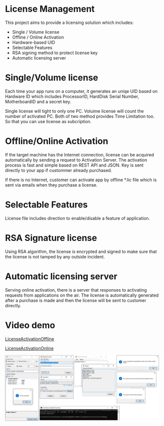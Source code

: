 # License Management
This project aims to provide a licensing solution which includes:
* Single / Volume license 
* Offline / Online Activation
* Hardware-based UID 
* Selectable Features
* RSA signing method to protect license key
* Automatic licensing server

# Single/Volume license
Each time your app runs on a computer, it generates an uniqe UID based on Hardware ID which includes ProcessorID, HardDisk Serial Number, MotherboardID and a secret key.

Single license will tight to only one PC. Voluime license will count the number of activated PC. Both of two method provides Time Limitation too. So that you can use license as subcription.

# Offline/Online Activation
If the target machine has the Internet connection, license can be acquired automatically by sending a request to Activation Server. The activation process is fast and simple based on REST API and JSON. Key is sent directly to your app if custommer already purchased.

If there is no Internet, customer can activate app by offline \*.lic file which is sent via emails when they purchase a license.

# Selectable Features
License file includes direction to enable/disable a feature of application.

# RSA Signature license
Using RSA algorithm, the license is encrypted and signed to make sure that the license is not tamped by any outside incident.

# Automatic licensing server
Serving online activation, there is a server that responses to activating requests from applications on the air. The license is automatically generated after a purchase is made and then the license will be sent to customer directly.

# Video demo
[LicenseActivationOffline](./LicenseActivationOffline.mp4)

[LicenseActivationOnline](./LicenseActivationOnline.mp4)

![screenshot](screenshot.jpg)